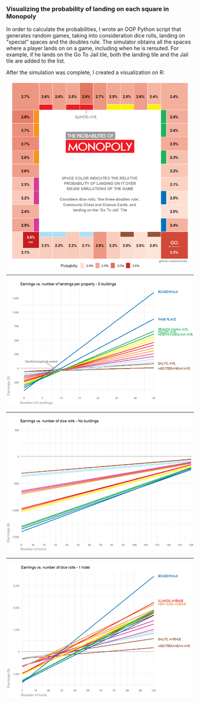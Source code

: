 ### Visualizing the probability of landing on each square in Monopoly


In order to calculate the probabilities, I wrote an OOP Python script that generates random games, taking into consideration dice rolls, landing on "special" spaces and the doubles rule. The simulator obtains all the spaces where a player lands on on a game, including when he is rerouted. For example, if he lands on the Go To Jail tile, both the landing tile and the Jail tile are added to the list.

After the simulation was complete, I created a visualization on R:

<p align="center">
  <img src="monopoly_probabilities.png" />
</p>

---

<p align="center">
  <img src="payback_no_buidlings.png" />
</p>

---

<p align="center">
  <img src="payback_w_prob_no_b.png" />
</p>

---

<p align="center">
  <img src="payback_w_prob_1_hotel.png" />
</p>